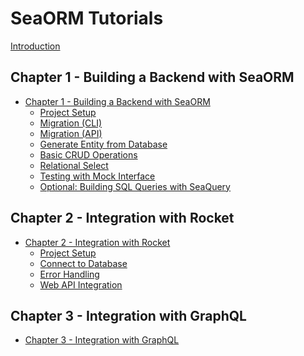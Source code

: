 # SeaORM Tutorials

[Introduction](ch00-00-introduction.md)

## Chapter 1 - Building a Backend with SeaORM

- [Chapter 1 - Building a Backend with SeaORM](ch01-00-build-backend-getting-started.md)
    - [Project Setup](ch01-01-project-setup.md)
    - [Migration (CLI)](ch01-02-migration-cli.md)
    - [Migration (API)](ch01-03-migration-api.md)
    - [Generate Entity from Database](ch01-04-entity-generation.md)
    - [Basic CRUD Operations](ch01-05-basic-crud-operations.md)
    - [Relational Select](ch01-06-relational-select.md)
    - [Testing with Mock Interface](ch01-07-mock-testing.md)
    - [Optional: Building SQL Queries with SeaQuery](ch01-08-sql-with-sea-query.md)

## Chapter 2 - Integration with Rocket

- [Chapter 2 - Integration with Rocket](ch02-00-integration-with-rocket.md)
    - [Project Setup](ch02-01-project-setup.md)
    - [Connect to Database](ch02-02-connect-to-database.md)
    - [Error Handling]()
    - [Web API Integration]()

## Chapter 3 - Integration with GraphQL

- [Chapter 3 - Integration with GraphQL]()

